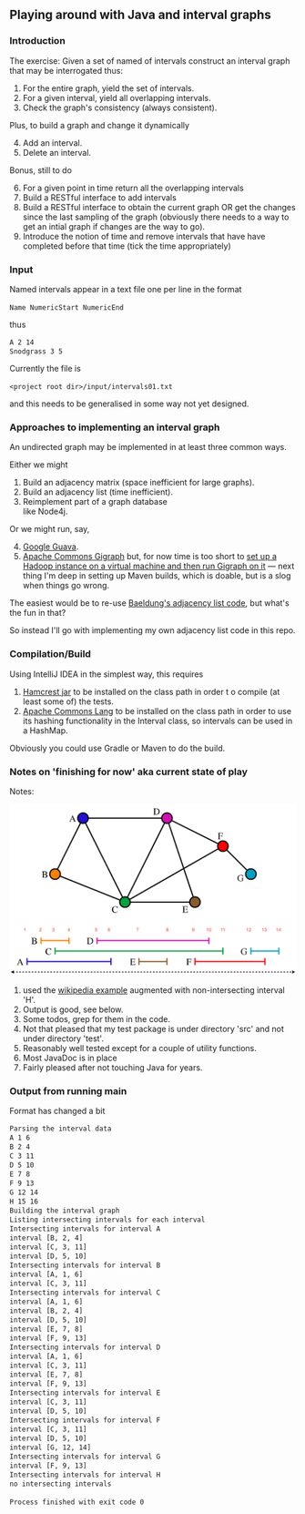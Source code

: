 ## Playing around with Java and interval graphs

### Introduction

The exercise: Given a set of named of intervals construct an interval graph that may be interrogated thus:

1. For the entire graph, yield the set of intervals. 
2. For a given interval, yield all overlapping intervals.
3. Check the graph's consistency (always consistent).

Plus, to build a graph and change it dynamically

4. Add an interval.
5. Delete an interval.

Bonus, still to do

6. For a given point in time return all the 
overlapping intervals 
7. Build a RESTful interface to add intervals
8. Build a RESTful interface to obtain the current graph
OR get the changes since the last sampling of the graph
   (obviously there needs to a way to get an intial graph
   if changes are the way to go).
9. Introduce the notion of time and remove intervals 
that have have completed before that time (tick the time appropriately)

### Input

Named intervals appear in a text file one per line in the format

`Name NumericStart NumericEnd`

thus

```
A 2 14
Snodgrass 3 5
```

Currently the file is 

`<project root dir>/input/intervals01.txt`

and this needs to be generalised in some way not yet designed.

### Approaches to implementing an interval graph

An undirected graph may be implemented in at least three common ways.

Either we might 

1. Build an adjacency matrix 
(space inefficient for large graphs).
2. Build an adjacency list
(time inefficient).
3. Reimplement part of a graph database  
like Node4j. 

Or we might run, say,

4. [Google Guava](https://github.com/google/guava/wiki/GraphsExplained).
5. [Apache Commons Gigraph](https://giraph.apache.org/) but, for now time is too short to 
[set up a Hadoop instance on a virtual machine and then run Gigraph on it](https://giraph.apache.org/quick_start.html)
&mdash; next thing I'm deep in setting up Maven builds, which is doable, but is a slog  when things go wrong.

The easiest would be to re-use [Baeldung's adjacency list code](https://www.baeldung.com/java-graphs), but what's the fun in that?

So instead I'll go with implementing my own adjacency list code in this repo.


### Compilation/Build

Using IntelliJ IDEA in the simplest way, this requires

1. [Hamcrest jar](https://search.maven.org/artifact/org.hamcrest/hamcrest) to be installed on the class path in order
t  o compile (at least some of) the tests.
2. [Apache Commons Lang](https://commons.apache.org/proper/commons-lang/download_lang.cgi) 
   to be installed on the class path in order
   to use its hashing functionality in the Interval class, so intervals can be used in a HashMap.

Obviously you could use Gradle or Maven to do the build.

### Notes on 'finishing for now' aka current state of play



Notes:

![Example interval graph](imagesForDoc/wikipediaIntervalGraphExample.png)

1. used the [wikipedia example](https://en.wikipedia.org/wiki/Interval_graph) augmented with non-intersecting interval 'H'.
2. Output is good, see below.
3. Some todos, grep for them in the code. 
4. Not that pleased that my test package is under directory 'src' and not under directory 'test'.
5. Reasonably well tested except for a couple of utility functions.
6. Most JavaDoc is in place
7. Fairly pleased after not touching Java for years.

### Output from running main

Format has changed a bit

```
Parsing the interval data
A 1 6
B 2 4
C 3 11
D 5 10
E 7 8
F 9 13
G 12 14
H 15 16
Building the interval graph
Listing intersecting intervals for each interval
Intersecting intervals for interval A
interval [B, 2, 4]
interval [C, 3, 11]
interval [D, 5, 10]
Intersecting intervals for interval B
interval [A, 1, 6]
interval [C, 3, 11]
Intersecting intervals for interval C
interval [A, 1, 6]
interval [B, 2, 4]
interval [D, 5, 10]
interval [E, 7, 8]
interval [F, 9, 13]
Intersecting intervals for interval D
interval [A, 1, 6]
interval [C, 3, 11]
interval [E, 7, 8]
interval [F, 9, 13]
Intersecting intervals for interval E
interval [C, 3, 11]
interval [D, 5, 10]
Intersecting intervals for interval F
interval [C, 3, 11]
interval [D, 5, 10]
interval [G, 12, 14]
Intersecting intervals for interval G
interval [F, 9, 13]
Intersecting intervals for interval H
no intersecting intervals

Process finished with exit code 0
```





